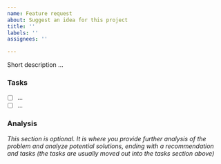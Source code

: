 ```yaml
---
name: Feature request
about: Suggest an idea for this project
title: ''
labels: ''
assignees: ''

---
```


Short description ...

### Tasks

* [ ] ...
* [ ] ...

### Analysis

*This section is optional. It is where you provide further analysis of the problem and analyze potential solutions, ending with a recommendation and tasks (the tasks are usually moved out into the tasks section above)*
